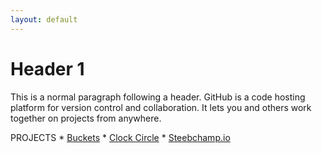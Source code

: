 ```yaml
---
layout: default
---
```


# [](#header-1)Header 1

This is a normal paragraph following a header. GitHub is a code hosting platform for version control and collaboration. It lets you and others work together on projects from anywhere.

PROJECTS * [Buckets](https://denk-o.github.io/buckets) * [Clock Circle](https://denk-o.github.io/clock_circle) * [Steebchamp.io](https://denk-o.github.io/steebchamp.io)
